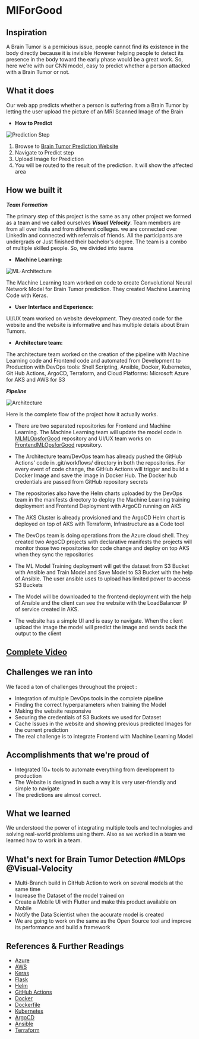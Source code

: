 # MlForGood
## Inspiration
A Brain Tumor is a pernicious issue, people cannot find its existence in the body directly because it is invisible However helping people to detect its presence in the body toward the early phase would be a great work.
So, here we're with our CNN model, easy to predict whether a person attacked with a Brain Tumor or not.

## What it does
Our web app predicts whether a person is suffering from a Brain Tumor by letting the user upload the picture of an MRI Scanned Image of the Brain 

- **How to Predict**

![Prediction Step](https://drive.google.com/uc?export=view&id=1UsKetsHOdfYIyBE3DF9r8jkl0__aa8TU)
1. Browse to [Brain Tumor Prediction Website](https://tinyurl.com/MlForGood)
2. Navigate to Predict step 
3. Upload Image for Prediction 
4. You will be routed to the result of the prediction. It will show the affected area

## How we built it


***Team Formation***

The primary step of this project is the same as any other project we formed as a team and we called ourselves ***Visual Velocity***. Team members are from all over India and from different colleges. we are connected over LinkedIn and connected with referrals of friends. All the participants are undergrads or Just finished their bachelor's degree. 
The team is a combo of multiple skilled people. So,  we divided into teams 

- **Machine Learning:**

![ML-Architecture](https://drive.google.com/uc?export=view&id=1DAVuSJeGlbcoOJ6ppo4sojomr9ed2pw5)

The Machine Learning team worked on code to create Convolutional Neural Network  Model for Brain Tumor prediction. They created Machine Learning Code with Keras.


- **User Interface and Experience:**

UI/UX team worked on website development. They created code for the website and the website is informative and has multiple details about Brain Tumors. 

- **Architecture team:**

The architecture team worked on the creation of the pipeline with Machine Learning code and Frontend code and automated from Development to Production with DevOps tools: Shell Scripting, Ansible, Docker, Kubernetes, Git Hub Actions, ArgoCD, Terraform, and Cloud Platforms: Microsoft Azure for AKS and AWS for S3

***Pipeline***

![Architecture](https://drive.google.com/uc?export=view&id=1WXsPiYihEpbjGqIU5NinemFOG5Sawe9Z)

Here is the complete flow of the project how it actually works. 

- There are two separated repositories for Frontend and Machine Learning. The Machine Learning team will update the model code in [MLMLOpsforGood](https://github.com/kethavathsivanaik/MLMLOpsforGood) repository and UI/UX team works on [FrontendMLOpsforGood](https://github.com/kethavathsivanaik/FrontendMLOpsforGood) repository. 

- The Architecture team/DevOps team has already pushed the GitHub Actions' code in .git/workflows/ directory in both the repositories. For every event of code change, the GitHub Actions will trigger and build a Docker Image and save the image in Docker Hub. The Docker hub credentials are passed from GitHub repository secrets 

-  The repositories also have the Helm charts uploaded by the DevOps team in the manifests directory to deploy the Machine Learning training deployment and Frontend Deployment with ArgoCD running on AKS

- The AKS Cluster is already provisioned and the ArgoCD Helm chart is deployed on top of AKS with Terraform, Infrastructure as a Code tool

- The DevOps team is doing operations from the Azure cloud shell. They created two ArgoCD projects with declarative manifests the projects will monitor those two repositories for code change and deploy on top AKS when they sync the repositories 

- The ML Model Training deployment will get the dataset from S3 Bucket with Ansible and Train Model and Save Model to S3 Bucket with the help of Ansible. The user ansible uses to upload has limited power to access S3 Buckets 

- The  Model will be downloaded to the frontend deployment with the help of Ansible and the client can see the website with the LoadBalancer IP of service created in AKS. 

- The website has a simple UI and is easy to navigate. When the client upload the image the model will predict the image and sends back the output to the client 

## [Complete Video](https://youtu.be/Ih7mSTgXZHw)
## Challenges we ran into
We faced a ton of challenges throughout the project : 
- Integration of multiple DevOps tools in the complete pipeline 
- Finding the correct hyperparameters when training the Model
- Making the website responsive 
- Securing the credentials of S3 Buckets we used for Dataset 
- Cache Issues in the website and showing previous predicted Images for the current prediction
- The real challenge is to integrate Frontend with Machine Learning Model

## Accomplishments that we're proud of

- Integrated 10+ tools to automate everything from development to production 
- The Website is designed in such a way it is very user-friendly and simple to navigate 
- The predictions are almost correct. 

## What we learned

We understood the power of integrating multiple tools and technologies and solving real-world problems using them. Also as we worked in a team we learned how to work in a team.

## What's next for Brain Tumor Detection #MLOps @Visual-Velocity

- Multi-Branch build in GitHub Action to work on several models at the same time 
- Increase the Dataset of the model trained on
- Create a Mobile UI with Flutter and make this product available on Mobile 
- Notify the Data Scientist when the accurate model is created 
- We are going to work on the same as the Open Source tool and improve its performance and build a framework 


## References & Further Readings

- [Azure](https://docs.microsoft.com/en-us/azure/?product=featured)
- [AWS](https://docs.aws.amazon.com/)
- [Keras](https://keras.io/getting_started/)
- [Flask](https://flask.palletsprojects.com/en/2.0.x/)
- [Helm](https://helm.sh/docs/)
- [GitHub Actions](https://docs.github.com/en/actions)
- [Docker](https://docs.docker.com/)
- [Dockerfile](https://docs.docker.com/engine/reference/builder/)
- [Kubernetes](https://kubernetes.io/docs/home/)
- [ArgoCD](https://argoproj.github.io/argo-cd/)
- [Ansible](https://docs.ansible.com/)
- [Terraform](https://www.terraform.io/docs/index.html)
